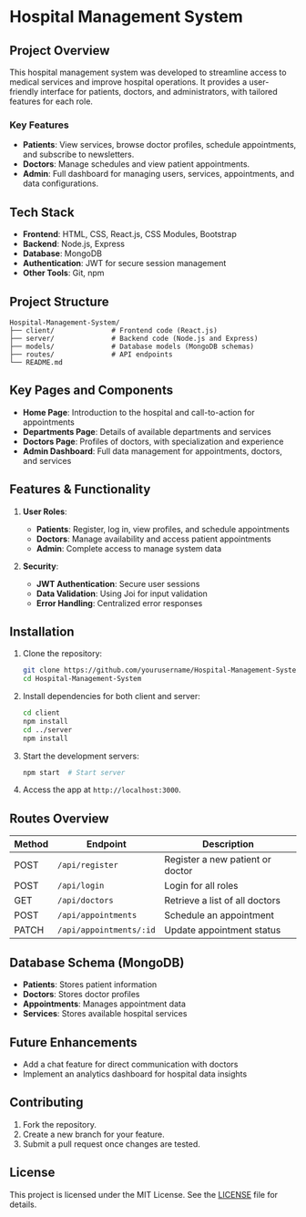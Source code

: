 

# Hospital Management System

## Project Overview

This hospital management system was developed to streamline access to medical services and improve hospital operations. It provides a user-friendly interface for patients, doctors, and administrators, with tailored features for each role. 

### Key Features
- **Patients**: View services, browse doctor profiles, schedule appointments, and subscribe to newsletters.
- **Doctors**: Manage schedules and view patient appointments.
- **Admin**: Full dashboard for managing users, services, appointments, and data configurations.

## Tech Stack

- **Frontend**: HTML, CSS, React.js, CSS Modules, Bootstrap
- **Backend**: Node.js, Express
- **Database**: MongoDB
- **Authentication**: JWT for secure session management
- **Other Tools**: Git, npm

## Project Structure

```
Hospital-Management-System/
├── client/              # Frontend code (React.js)
├── server/              # Backend code (Node.js and Express)
├── models/              # Database models (MongoDB schemas)
├── routes/              # API endpoints
└── README.md
```

## Key Pages and Components

- **Home Page**: Introduction to the hospital and call-to-action for appointments
- **Departments Page**: Details of available departments and services
- **Doctors Page**: Profiles of doctors, with specialization and experience
- **Admin Dashboard**: Full data management for appointments, doctors, and services

## Features & Functionality

1. **User Roles**:
   - **Patients**: Register, log in, view profiles, and schedule appointments
   - **Doctors**: Manage availability and access patient appointments
   - **Admin**: Complete access to manage system data

2. **Security**:
   - **JWT Authentication**: Secure user sessions
   - **Data Validation**: Using Joi for input validation
   - **Error Handling**: Centralized error responses

## Installation

1. Clone the repository:
   ```bash
   git clone https://github.com/yourusername/Hospital-Management-System.git
   cd Hospital-Management-System
   ```

2. Install dependencies for both client and server:
   ```bash
   cd client
   npm install
   cd ../server
   npm install
   ```

3. Start the development servers:
   ```bash
   npm start  # Start server
   ```

4. Access the app at `http://localhost:3000`.

## Routes Overview

| Method | Endpoint                   | Description                            |
|--------|-----------------------------|----------------------------------------|
| POST   | `/api/register`             | Register a new patient or doctor       |
| POST   | `/api/login`                | Login for all roles                    |
| GET    | `/api/doctors`              | Retrieve a list of all doctors         |
| POST   | `/api/appointments`         | Schedule an appointment                |
| PATCH  | `/api/appointments/:id`     | Update appointment status              |

## Database Schema (MongoDB)

- **Patients**: Stores patient information
- **Doctors**: Stores doctor profiles
- **Appointments**: Manages appointment data
- **Services**: Stores available hospital services

## Future Enhancements

- Add a chat feature for direct communication with doctors
- Implement an analytics dashboard for hospital data insights

## Contributing

1. Fork the repository.
2. Create a new branch for your feature.
3. Submit a pull request once changes are tested.

## License

This project is licensed under the MIT License. See the [LICENSE](LICENSE) file for details.

